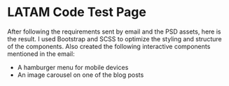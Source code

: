 # LATAM Code Test Page

After following the requirements sent by email and the PSD assets, here is the result. I used Bootstrap and SCSS to optimize the styling and structure of the components. Also created the following interactive components mentioned in the email:

- A hamburger menu for mobile devices
- An image carousel on one of the blog posts




